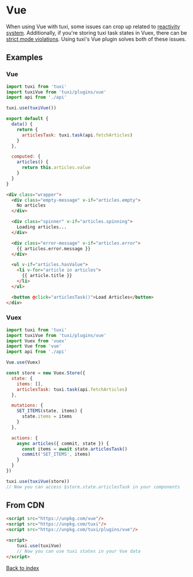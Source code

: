 # Vue

When using Vue with tuxi, some issues can crop up related to [reactivity system](https://vuejs.org/v2/guide/reactivity.html). Additionally, if you're storing tuxi task states in Vuex, there can be [strict mode violations](https://vuex.vuejs.org/guide/strict.html). Using tuxi's Vue plugin solves both of these issues.

## Examples

### Vue

```js
import tuxi from 'tuxi'
import tuxiVue from 'tuxi/plugins/vue'
import api from './api'

tuxi.use(tuxiVue())

export default {
  data() {
    return {
      articlesTask: tuxi.task(api.fetchArticles)
    }
  },

  computed: {
    articles() {
      return this.articles.value
    }
  }
}
```

```html
<div class="wrapper">
  <div class="empty-message" v-if="articles.empty">
    No articles
  </div>

  <div class="spinner" v-if="articles.spinning">
    Loading articles...
  </div>

  <div class="error-message" v-if="articles.error">
    {{ articles.error.message }}
  </div>

  <ul v-if="articles.hasValue">
    <li v-for="article in articles">
      {{ article.title }}
    </li>
  </ul>

  <button @click="articlesTask()">Load Articles</button>
</div>
```

### Vuex

```js
import tuxi from 'tuxi'
import tuxiVue from 'tuxi/plugins/vue'
import Vuex from 'vuex'
import Vue from 'vue'
import api from './api'

Vue.use(Vuex)

const store = new Vuex.Store({
  state: {
    items: [],
    articlesTask: tuxi.task(api.fetchArticles)
  },

  mutations: {
    SET_ITEMS(state, items) {
      state.items = items
    }
  },

  actions: {
    async articles({ commit, state }) {
      const items = await state.articlesTask()
      commit('SET_ITEMS', items)
    }
  }
})

tuxi.use(tuxiVue(store))
// Now you can access $store.state.articlesTask in your components
```

## From CDN

```html
<script src="https://unpkg.com/vue"/>
<script src="https://unpkg.com/tuxi"/>
<script src="https://unpkg.com/tuxi/plugins/vue"/>

<script>
    tuxi.use(tuxiVue)
    // Now you can use tuxi states in your Vue data
</script>
```

[Back to index](readme.md)
